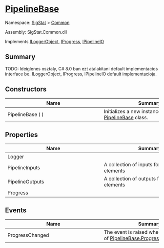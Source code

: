 # [PipelineBase](./PipelineBase.md)

Namespace: [SigStat]() > [Common](./README.md)

Assembly: SigStat.Common.dll

Implements [ILoggerObject](./ILoggerObject.md), [IProgress](./Helpers/IProgress.md), [IPipelineIO](./Pipeline/IPipelineIO.md)

## Summary
TODO: Ideiglenes osztaly, C# 8.0 ban ezt atalakitani default implementacios interface be.  ILoggerObject, IProgress, IPipelineIO default implementacioja.

## Constructors

| Name | Summary | 
| --- | --- | 
| PipelineBase (  )<div style="width: 300px">| Initializes a new instance of the [PipelineBase](https://github.com/hargitomi97/sigstat/blob/master/docs/md/SigStat/Common/PipelineBase.md) class.<div style="width: 300px">| <br>


## Properties

| Name | Summary | 
| --- | --- | 
| Logger<div style="width: 300px">| <div style="width: 300px">| <br>
| PipelineInputs<div style="width: 300px">| A collection of inputs for the pipeline elements<div style="width: 300px">| <br>
| PipelineOutputs<div style="width: 300px">| A collection of outputs for the pipeline elements<div style="width: 300px">| <br>
| Progress<div style="width: 300px">| <div style="width: 300px">| <br>


## Events

| Name | Summary | 
| --- | --- | 
| ProgressChanged<div style="width: 300px">| The event is raised whenever the value of [PipelineBase.Progress](https://github.com/hargitomi97/sigstat/blob/master/docs/md/SigStat/Common/PipelineBase.md) changes<div style="width: 300px">| <br>


